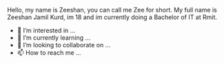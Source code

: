Hello, my name is Zeeshan, you can call me Zee for short. My full name is Zeeshan Jamil Kurd, im 18 and im currently doing a Bachelor of IT at Rmit. 
- 👀 I’m interested in ...
- 🌱 I’m currently learning ...
- 💞️ I’m looking to collaborate on ...
- 📫 How to reach me ...

<!---
Zeeshan-Kurd/Zeeshan-Kurd is a ✨ special ✨ repository because its `README.md` (this file) appears on your GitHub profile.
You can click the Preview link to take a look at your changes.
--->
